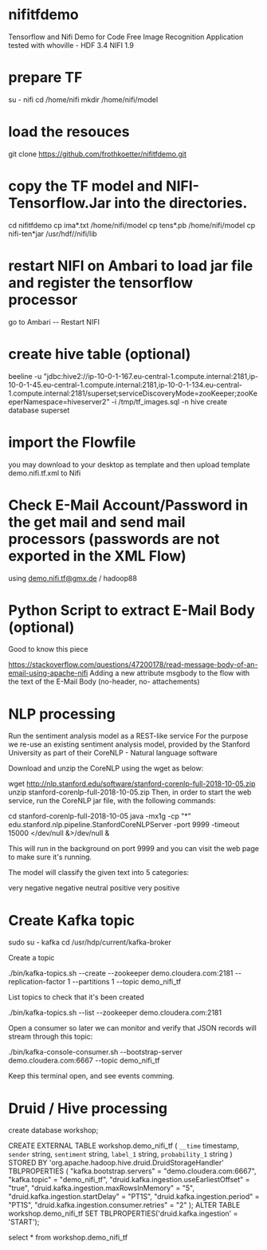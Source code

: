 # nifitfdemo
Tensorflow and Nifi Demo for Code Free Image Recognition Application
tested with whoville - HDF 3.4 NIFI 1.9

# prepare TF 
su - nifi
cd /home/nifi
mkdir /home/nifi/model

# load the resouces
git clone https://github.com/frothkoetter/nifitfdemo.git

# copy the TF model and NIFI-Tensorflow.Jar into the directories.
cd nifitfdemo
cp ima*.txt /home/nifi/model 
cp tens*.pb /home/nifi/model
cp nifi-ten*jar /usr/hdf/<version>/nifi/lib
  
# restart NIFI on Ambari to load jar file and register the tensorflow processor
go to Ambari -- Restart NIFI

# create hive table (optional)
beeline -u "jdbc:hive2://ip-10-0-1-167.eu-central-1.compute.internal:2181,ip-10-0-1-45.eu-central-1.compute.internal:2181,ip-10-0-1-134.eu-central-1.compute.internal:2181/superset;serviceDiscoveryMode=zooKeeper;zooKeeperNamespace=hiveserver2" -i /tmp/tf_images.sql -n hive
create database superset

# import the Flowfile 
you may download to your desktop as template and then upload template demo.nifi.tf.xml to Nifi

# Check E-Mail Account/Password in the get mail and send mail processors (passwords are not exported in the XML Flow)
using demo.nifi.tf@gmx.de / hadoop88 

# Python Script to extract E-Mail Body (optional)
Good to know this piece 

https://stackoverflow.com/questions/47200178/read-message-body-of-an-email-using-apache-nifi
Adding a new attribute msgbody to the flow with the text of the E-Mail Body (no-header, no- attachements)

# NLP processing 
Run the sentiment analysis model as a REST-like service
For the purpose we re-use an existing sentiment analysis model, provided by the Stanford University as part of their CoreNLP - Natural language software

Download and unzip the CoreNLP using the wget as below:

wget http://nlp.stanford.edu/software/stanford-corenlp-full-2018-10-05.zip
unzip stanford-corenlp-full-2018-10-05.zip
Then, in order to start the web service, run the CoreNLP jar file, with the following commands:

cd stanford-corenlp-full-2018-10-05
java -mx1g -cp "*" edu.stanford.nlp.pipeline.StanfordCoreNLPServer -port 9999 -timeout 15000 </dev/null &>/dev/null &

This will run in the background on port 9999 and you can visit the web page to make sure it's running.

The model will classify the given text into 5 categories:

very negative
negative
neutral
positive
very positive

# Create Kafka topic

sudo su - kafka
cd /usr/hdp/current/kafka-broker

Create a topic 

./bin/kafka-topics.sh --create --zookeeper demo.cloudera.com:2181 --replication-factor 1 --partitions 1 --topic demo_nifi_tf

List topics to check that it's been created

./bin/kafka-topics.sh --list --zookeeper demo.cloudera.com:2181

Open a consumer so later we can monitor and verify that JSON records will stream through this topic:

./bin/kafka-console-consumer.sh --bootstrap-server demo.cloudera.com:6667 --topic demo_nifi_tf

Keep this terminal open, and see events comming.

# Druid / Hive processing 

create database workshop;

CREATE EXTERNAL TABLE workshop.demo_nifi_tf (
`__time` timestamp,
`sender` string,
`sentiment` string,
`label_1` string,
`probability_1` string
)
STORED BY 'org.apache.hadoop.hive.druid.DruidStorageHandler'
TBLPROPERTIES (
"kafka.bootstrap.servers" = "demo.cloudera.com:6667",
"kafka.topic" = "demo_nifi_tf",
"druid.kafka.ingestion.useEarliestOffset" = "true",
"druid.kafka.ingestion.maxRowsInMemory" = "5",
"druid.kafka.ingestion.startDelay" = "PT1S",
"druid.kafka.ingestion.period" = "PT1S",
"druid.kafka.ingestion.consumer.retries" = "2"
);
ALTER TABLE workshop.demo_nifi_tf SET TBLPROPERTIES('druid.kafka.ingestion' = 'START');

select * from workshop.demo_nifi_tf

